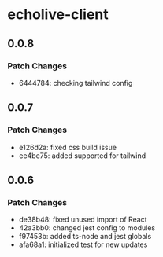# echolive-client

## 0.0.8

### Patch Changes

- 6444784: checking tailwind config

## 0.0.7

### Patch Changes

- e126d2a: fixed css build issue
- ee4be75: added supported for tailwind

## 0.0.6

### Patch Changes

- de38b48: fixed unused import of React
- 42a3bb0: changed jest config to modules
- f97453b: added ts-node and jest globals
- afa68a1: initialized test for new updates
